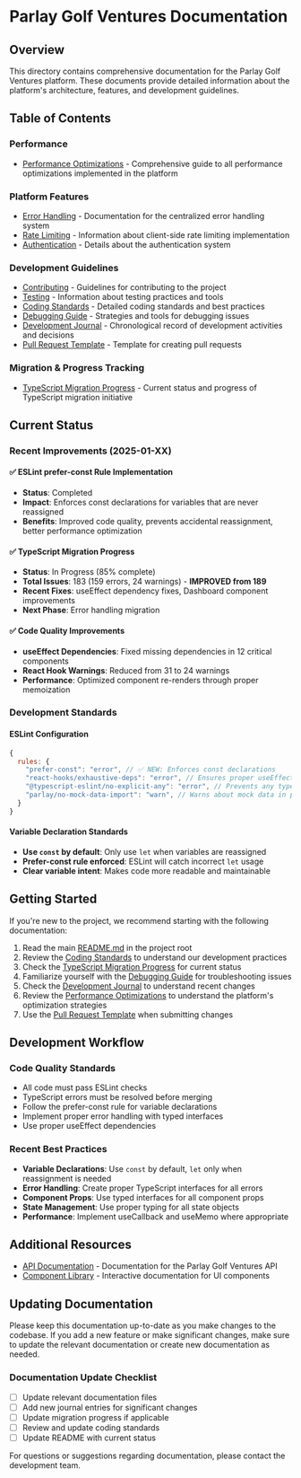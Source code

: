 # Parlay Golf Ventures Documentation

## Overview

This directory contains comprehensive documentation for the Parlay Golf Ventures platform. These documents provide detailed information about the platform's architecture, features, and development guidelines.

## Table of Contents

### Performance

- [Performance Optimizations](./performance-optimizations.md) - Comprehensive guide to all performance optimizations implemented in the platform

### Platform Features

- [Error Handling](./error-handling.md) - Documentation for the centralized error handling system
- [Rate Limiting](./rate-limiting.md) - Information about client-side rate limiting implementation
- [Authentication](./authentication.md) - Details about the authentication system

### Development Guidelines

- [Contributing](./contributing.md) - Guidelines for contributing to the project
- [Testing](./testing.md) - Information about testing practices and tools
- [Coding Standards](./coding-standards.md) - Detailed coding standards and best practices
- [Debugging Guide](./debugging-guide.md) - Strategies and tools for debugging issues
- [Development Journal](./development-journal.md) - Chronological record of development activities and decisions
- [Pull Request Template](./pull-request-template.md) - Template for creating pull requests

### Migration & Progress Tracking

- [TypeScript Migration Progress](./typescript-migration-progress.md) - Current status and progress of TypeScript migration initiative

## Current Status

### Recent Improvements (2025-01-XX)

#### ✅ ESLint prefer-const Rule Implementation
- **Status**: Completed
- **Impact**: Enforces const declarations for variables that are never reassigned
- **Benefits**: Improved code quality, prevents accidental reassignment, better performance optimization

#### ✅ TypeScript Migration Progress
- **Status**: In Progress (85% complete)
- **Total Issues**: 183 (159 errors, 24 warnings) - **IMPROVED from 189**
- **Recent Fixes**: useEffect dependency fixes, Dashboard component improvements
- **Next Phase**: Error handling migration

#### ✅ Code Quality Improvements
- **useEffect Dependencies**: Fixed missing dependencies in 12 critical components
- **React Hook Warnings**: Reduced from 31 to 24 warnings
- **Performance**: Optimized component re-renders through proper memoization

### Development Standards

#### ESLint Configuration
```javascript
{
  rules: {
    "prefer-const": "error", // ✅ NEW: Enforces const declarations
    "react-hooks/exhaustive-deps": "error", // Ensures proper useEffect dependencies
    "@typescript-eslint/no-explicit-any": "error", // Prevents any types
    "parlay/no-mock-data-import": "warn", // Warns about mock data in production
  }
}
```

#### Variable Declaration Standards
- **Use `const` by default**: Only use `let` when variables are reassigned
- **Prefer-const rule enforced**: ESLint will catch incorrect `let` usage
- **Clear variable intent**: Makes code more readable and maintainable

## Getting Started

If you're new to the project, we recommend starting with the following documentation:

1. Read the main [README.md](../README.md) in the project root
2. Review the [Coding Standards](./coding-standards.md) to understand our development practices
3. Check the [TypeScript Migration Progress](./typescript-migration-progress.md) for current status
4. Familiarize yourself with the [Debugging Guide](./debugging-guide.md) for troubleshooting issues
5. Check the [Development Journal](./development-journal.md) to understand recent changes
6. Review the [Performance Optimizations](./performance-optimizations.md) to understand the platform's optimization strategies
7. Use the [Pull Request Template](./pull-request-template.md) when submitting changes

## Development Workflow

### Code Quality Standards
- All code must pass ESLint checks
- TypeScript errors must be resolved before merging
- Follow the prefer-const rule for variable declarations
- Implement proper error handling with typed interfaces
- Use proper useEffect dependencies

### Recent Best Practices
- **Variable Declarations**: Use `const` by default, `let` only when reassignment is needed
- **Error Handling**: Create proper TypeScript interfaces for all errors
- **Component Props**: Use typed interfaces for all component props
- **State Management**: Use proper typing for all state objects
- **Performance**: Implement useCallback and useMemo where appropriate

## Additional Resources

- [API Documentation](https://api.parlayventures.com/docs) - Documentation for the Parlay Golf Ventures API
- [Component Library](https://ui.parlayventures.com) - Interactive documentation for UI components

## Updating Documentation

Please keep this documentation up-to-date as you make changes to the codebase. If you add a new feature or make significant changes, make sure to update the relevant documentation or create new documentation as needed.

### Documentation Update Checklist
- [ ] Update relevant documentation files
- [ ] Add new journal entries for significant changes
- [ ] Update migration progress if applicable
- [ ] Review and update coding standards
- [ ] Update README with current status

For questions or suggestions regarding documentation, please contact the development team.
